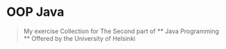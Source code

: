 # OOP Java

> My exercise Collection for The Second part of ** Java Programming ** Offered by the University of Helsinki
